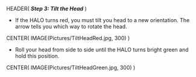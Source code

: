 HEADER( *__Step 3: Tilt the Head__* )

- If the HALO turns red, you must tilt you head to a new orientation. 
The arrow tells you which way to rotate the head.

CENTER( IMAGE(Pictures/TiltHeadRed.jpg, 300) )

- Roll your head from side to side until the HALO 
turns bright green and hold this position.

CENTER( IMAGE(Pictures/TiltHeadGreen.jpg, 300) )

